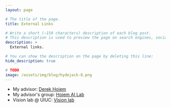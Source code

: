 ```yaml
---
layout: page

# The title of the page.
title: External Links

# Write a short (~150 characters) description of each blog post.
# This description is used to preview the page on search engines, social media, etc.
description: >
  External links.

# You can show the description on the page by deleting this line:
hide_description: true

# TODO
image: /assets/img/blog/hydejack-8.png
---
```


- My advisor: [Derek Hoiem](https://dhoiem.cs.illinois.edu/)
- My advisor's group: [Hoiem AI Lab](https://hoiemgroup.web.illinois.edu/)
- Vision lab @ UIUC: [Vision lab](https://vision.cs.illinois.edu/vision_website/)
